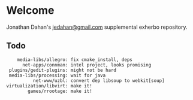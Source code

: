 Welcome
=======
Jonathan Dahan's <jedahan@gmail.com> supplemental exherbo repository.

Todo
----
       
        media-libs/allegro: fix cmake_install, deps
          net-apps/connman: intel project, looks promising
     plugins/gedit-plugins: might not be hard
     media-libs/processing: wait for java
              net-www/uzbl: convert dep libsoup to webkit[soup]
    virtualization/libvirt: make it!
            games/rrootage: make it!
